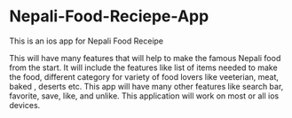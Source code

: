 # Nepali-Food-Reciepe-App
This is an ios app for Nepali Food Receipe

This will have many features that will help to make the famous Nepali food from the start. It will include the features like 
list of items needed to make the food, different category for variety of food lovers like veeterian, meat, baked , deserts etc.
This app will have many other features like search bar, favorite, save, like, and unlike.
This application will work on most or all ios devices.

